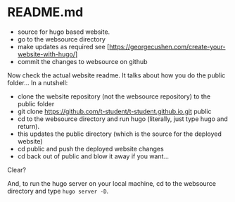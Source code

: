 # README.md

- source for hugo based website. 
- go to the websource directory
- make updates as required see [https://georgecushen.com/create-your-website-with-hugo/]
- commit the changes to websource on github


Now check the actual website readme. It talks about how you do the public folder...
In a nutshell:

- clone the website repository (not the websource repository) to the public folder
- git clone https://github.com/t-student/t-student.github.io.git public
- cd to the websource directory and run hugo (literally, just type hugo and return).
- this updates the public directory (which is the source for the deployed website)
- cd public and push the deployed website changes
- cd back out of public and blow it away if you want...

Clear?

And, to run the hugo server on your local machine, cd to the websource directory and type `hugo server -D`.

